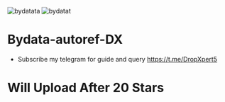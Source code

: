![bydatata](https://github.com/user-attachments/assets/406ae927-920f-43b1-bff9-859de9ed9662)
![bydatat](https://github.com/user-attachments/assets/c8b0faef-e3e2-4ed2-a659-a88bbdafab61)
# Bydata-autoref-DX
* Subscribe my telegram for guide and query https://t.me/DropXpert5
# Will Upload After 20 Stars
